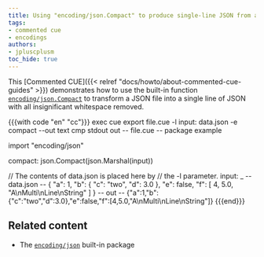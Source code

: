 ```yaml
---
title: Using "encoding/json.Compact" to produce single-line JSON from a file
tags:
- commented cue
- encodings
authors:
- jpluscplusm
toc_hide: true
---
```


This [Commented CUE]({{< relref "docs/howto/about-commented-cue-guides" >}})
demonstrates how to use the built-in function
[`encoding/json.Compact`](https://pkg.go.dev/cuelang.org/go/pkg/encoding/json#Compact)
to transform a JSON file into a single line of JSON with all insignificant
whitespace removed.

<!--more-->

<!-- TODO: is the json.Compact call even needed?
Right now it isn't, as the output of json.Marshal /seems/ to be compact by
default - but is that /guaranteed/?
If so, we /could/ simply document
`cue export -l d: data.json -e 'json.Marshal(d)' -out text` ...
-->

{{{with code "en" "cc"}}}
exec cue export file.cue -l input: data.json -e compact --out text
cmp stdout out
-- file.cue --
package example

import "encoding/json"

compact: json.Compact(json.Marshal(input))

// The contents of data.json is placed here by
// the -l parameter.
input: _
-- data.json --
{
    "a": 1,
    "b": {
        "c": "two",
        "d": 3.0
    },
    "e": false,
    "f": [
        4,
        5.0,
        "A\nMulti\nLine\nString"
    ]
}
-- out --
{"a":1,"b":{"c":"two","d":3.0},"e":false,"f":[4,5.0,"A\nMulti\nLine\nString"]}
{{{end}}}

## Related content

- The [`encoding/json`](https://pkg.go.dev/cuelang.org/go/pkg/encoding/json) built-in package
